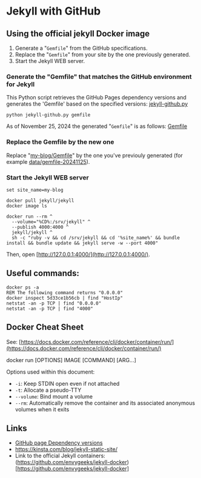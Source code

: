 # Jekyll with GitHub

## Using the official jekyll Docker image

1. Generate a "`Gemfile`" from the GitHub specifications.
2. Replace the "`Gemfile`" from your site by the one previously generated.
3. Start the Jekyll WEB server.

### Generate the "Gemfile" that matches the GitHub environment for Jekyll

This Python script retrieves the GitHub Pages dependency versions and generates the 'Gemfile' based on the specified versions:
[jekyll-github.py](jekyll-github.py)

    python jekyll-github.py gemfile

As of November 25, 2024 the generated "`Gemfile`" is as follows: [Gemfile](data/gemfile-20241125)

### Replace the Gemfile by the new one

Replace "[my-blog/Gemfile](my-blog/Gemfile)" by the one you've previouly generated (for example [data/gemfile-20241125](data/gemfile-20241125)).

### Start the Jekyll WEB server

```Batchfile
set site_name=my-blog

docker pull jekyll/jekyll
docker image ls

docker run --rm ^
  --volume="%CD%:/srv/jekyll" ^
  --publish 4000:4000 ^
  jekyll/jekyll ^
  sh -c "ruby -v && cd /srv/jekyll && cd '%site_name%' && bundle install && bundle update && jekyll serve -w --port 4000"
```

Then, open [http://127.0.0.1:4000/](http://127.0.0.1:4000/).

## Useful commands:

```Batchfile
docker ps -a
REM The following command returns "0.0.0.0"
docker inspect 5d33ce1b56cb | find "HostIp"
netstat -an -p TCP | find "0.0.0.0"
netstat -an -p TCP | find "4000"
```

## Docker Cheat Sheet

See: [https://docs.docker.com/reference/cli/docker/container/run/](https://docs.docker.com/reference/cli/docker/container/run/)

  docker run [OPTIONS] IMAGE [COMMAND] [ARG...]

Options used within this document:

* `-i`: Keep STDIN open even if not attached
* `-t`: Allocate a pseudo-TTY
* `--volume`: Bind mount a volume
* `--rm`: Automatically remove the container and its associated anonymous volumes when it exits

## Links

* [GitHub page Dependency versions](https://pages.github.com/versions/)
* https://kinsta.com/blog/jekyll-static-site/
* Link to the official Jekyll containers: (https://github.com/envygeeks/jekyll-docker)[https://github.com/envygeeks/jekyll-docker]


